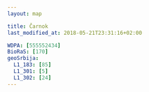 ```yaml
---
layout: map

title: Čarnok
last_modified_at: 2018-05-21T23:31:16+02:00

WDPA: [555552434]
BioRaS: [170]
geoSrbija:
  L1_183: [85]
  L1_301: [5]
  L1_302: [24]
---
```

